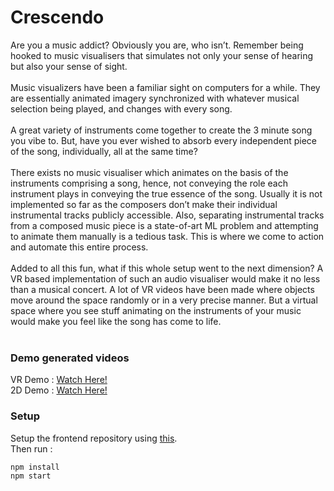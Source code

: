 # Crescendo

Are you a music addict? Obviously you are, who isn’t. Remember being hooked to music visualisers that simulates not only your sense of hearing but also your sense of sight.<br><br>
Music visualizers have been a familiar sight on computers for a while. They are essentially animated imagery synchronized with whatever musical selection being played, and changes with every song.<br><br>
A great variety of instruments come together to create the 3 minute song you vibe to. But, have you ever wished to absorb every independent piece of the song, individually, all at the same time?<br><br>
There exists no music visualiser which animates on the basis of the instruments comprising a song, hence, not conveying the role each instrument plays in conveying the true essence of the song. Usually it is not implemented so far as the composers don’t make their individual instrumental tracks publicly accessible. Also, separating instrumental tracks from a composed music piece is a state-of-art ML problem and attempting to animate them manually is a tedious task. This is where we come to action and automate this entire process.<br><br>
Added to all this fun, what if this whole setup went to the next dimension? A VR based implementation of such an audio visualiser would make it no less than a musical concert. A lot of VR videos have been made where objects move around the space randomly or in a very precise manner. But a virtual space where you see stuff animating on the instruments of your music would make you feel like the song has come to life.<br><br>

### Demo generated videos
VR Demo : [Watch Here!](https://vimeo.com/493341739) <br>
2D Demo : [Watch Here!](https://www.youtube.com/watch?v=ByL0A_I_sgE)

### Setup

Setup the frontend repository using [this](https://github.com/CapriciousRebel/crescendo-frontend).<br>
Then run :

```
npm install
npm start
```
